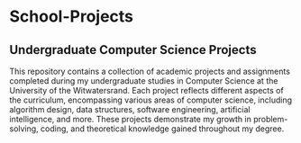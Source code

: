 # School-Projects
## Undergraduate Computer Science Projects
This repository contains a collection of academic projects and assignments completed during my undergraduate studies in Computer Science at the University of the Witwatersrand. Each project reflects different aspects of the curriculum, encompassing various areas of computer science, including algorithm design, data structures, software engineering, artificial intelligence, and more. These projects demonstrate my growth in problem-solving, coding, and theoretical knowledge gained throughout my degree.
